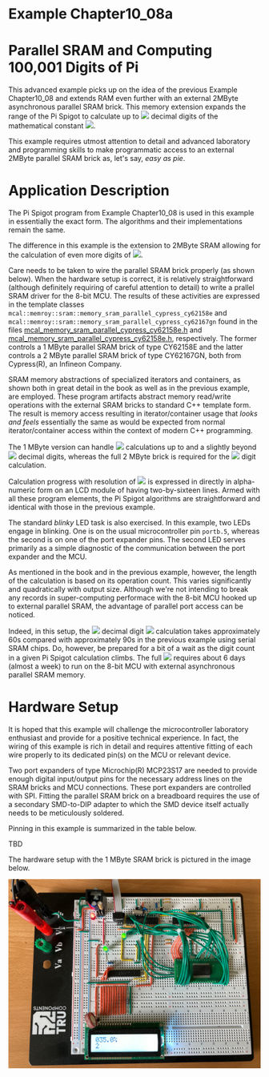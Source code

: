 # Example Chapter10_08a
# Parallel SRAM and Computing 100,001 Digits of Pi

This advanced example picks up on the idea of the previous Example Chapter10_08
and extends RAM even further with an external
2MByte asynchronous parallel SRAM brick.
This memory extension expands the range of the Pi Spigot to calculate up to
<img src="https://render.githubusercontent.com/render/math?math=100,001">
decimal digits of the mathematical
constant <img src="https://render.githubusercontent.com/render/math?math=\pi">.

This example requires utmost attention to detail and advanced
laboratory and programming skills to make programmatic access
to an external 2MByte parallel SRAM brick as, let's say,
_easy_ _as_ _pie_.

# Application Description

The Pi Spigot program from Example Chapter10_08 is used
in this example in essentially the exact form. The algorithms
and their implementations remain the same.

The difference in this example is the extension to 2MByte
SRAM allowing for the calculation of even more digits of
<img src="https://render.githubusercontent.com/render/math?math=\pi">.

Care needs to be taken to wire the parallel SRAM brick properly
(as shown below). When the hardware setup is correct,
it is relatively straightforward (although definitely
requiring of careful attention to detail) to write a prallel
SRAM driver for the 8-bit MCU. The results of these activities
are expressed in the template classes
`mcal::memroy::sram::memory_sram_parallel_cypress_cy62158e`
and
`mcal::memroy::sram::memory_sram_parallel_cypress_cy62167gn`
found in the files
[mcal_memory_sram_parallel_cypress_cy62158e.h](./src/mcal/avr/mcal_memory_sram_parallel_cypress_cy62158e.h)
and
[mcal_memory_sram_parallel_cypress_cy62158e.h](./src/mcal/avr/mcal_memory_sram_parallel_cypress_cy62167gn.h),
respectively. The former controls a 1 MByte parallel SRAM
brick of type CY62158E
and the latter controls a 2 MByte parallel SRAM
brick of type
CY62167GN, both from Cypress(R), an Infineon Company.

SRAM memory abstractions of specialized iterators and containers,
as shown both in great detail in the book as well as in the previous example,
are employed. These program artifacts abstract memory read/write
operations with the external SRAM bricks to standard C++ template form.
The result is memory access resulting in iterator/container usage
that _looks_ _and_ _feels_ essentially the same as would be expected
from normal iterator/container access within the context of modern C++
programming.

The 1 MByte version can handle
<img src="https://render.githubusercontent.com/render/math?math=\pi">
calculations up to and a slightly beyond
<img src="https://render.githubusercontent.com/render/math?math=50,001">
decimal digits, whereas the full 2 MByte brick is required for the
<img src="https://render.githubusercontent.com/render/math?math=100,001">
digit calculation.

Calculation progress with resolution of
<img src="https://render.githubusercontent.com/render/math?math=1/10\,\%">
is expressed in directly in alpha-numeric form on an LCD
module of having two-by-sixteen lines.
Armed with all these program elements, the Pi Spigot algorithms
are straightforward and identical with those in the previous example.

The standard _blinky_ LED task is also exercised. In this example,
two LEDs engage in blinking. One is on the usual microcontroller pin
`portb.5`, whereas the second is on one of the port expander pins.
The second LED serves primarily as a simple diagnostic of the
communication between the port expander and the MCU.

As mentioned in the book and in the previous example,
however, the length of the calculation is based on its operation count.
This varies significantly and quadratically with output size.
Although we're not intending to break any records in super-computing
performace with the 8-bit MCU hooked up to external parallel SRAM,
the advantage of parallel port access can be noticed.

Indeed, in this setup, the
<img src="https://render.githubusercontent.com/render/math?math=1,001">
decimal digit
<img src="https://render.githubusercontent.com/render/math?math=\pi">
calculation takes approximately 60s compared with approximately 90s
in the previous example using serial SRAM chips.
Do, however, be prepared for a bit of a wait as the digit count
in a given Pi Spigot calculation climbs.
The full
<img src="https://render.githubusercontent.com/render/math?math=100,001">
requires about 6 days (almost a week) to run on the 8-bit MCU with external
asynchronous parallel SRAM memory.

# Hardware Setup

It is hoped that this example will challenge the microcontroller
laboratory enthusiast and provide for a positive technical experience.
In fact, the wiring of this example is rich in detail and requires attentive
fitting of each wire properly to its dedicated pin(s) on the MCU
or relevant device.

Two port expanders of type
Microchip(R) MCP23S17 are needed to provide enough
digital input/output pins for the necessary
address lines on the SRAM bricks and MCU connections.
These port expanders are controlled with SPI.
Fitting the parallel SRAM brick on a breadboard requires the use
of a secondary SMD-to-DIP adapter to which the SMD device
itself actually needs to be meticulously soldered.

Pinning in this example is summarized in the table below.

TBD

The hardware setup with the 1 MByte SRAM brick
is pictured in the image below.

![](./images/board10_08a.jpg)
